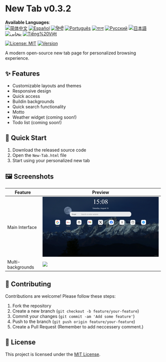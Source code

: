 # New Tab v0.3.2

**Available Languages**:  
[![简体中文](https://img.shields.io/badge/简体中文-blue)](docs/README.zh-CN.md)
[![Español](https://img.shields.io/badge/Español-blue)](docs/README.es.md)
[![हिन्दी](https://img.shields.io/badge/हिन्दी-blue)](docs/README.hi.md)
[![Português](https://img.shields.io/badge/Português-blue)](docs/README.pt.md)
[![বাংলা](https://img.shields.io/badge/বাংলা-blue)](docs/README.bn.md)
[![Русский](https://img.shields.io/badge/Русский-blue)](docs/README.ru.md)
[![日本語](https://img.shields.io/badge/日本語-blue)](docs/README.ja.md)
[![پنجابی](https://img.shields.io/badge/پنجابی-blue)](docs/README.pa.md)
[![Tiếng%20Việt](https://img.shields.io/badge/Tiếng%20Việt-blue)](docs/README.vi.md)

[![License: MIT](https://img.shields.io/badge/License-MIT-yellow.svg)](LICENSE)
[![Version](https://img.shields.io/badge/version-0.3.1-blue)]()

A modern open-source new tab page for personalized browsing experience.

## ✨ Features
- Customizable layouts and themes
- Responsive design
- Quick access
- Buildin backgrounds
- Quick search functionality
- Motto
- Weather widget (coming soon!)
- Todo list (coming soon!)

## 🚀 Quick Start
1. Download the released source code
2. Open the `New-Tab.html` file
3. Start using your personalized new tab

## 🖼️ Screenshots
| Feature | Preview |
|------|------|
| Main Interface | ![](images/Screenshots/New%20Tab_1.png) |
| Multi-backgrounds | ![](images/Screenshots/New%20Tab_2.png) |

## 👥 Contributing
Contributions are welcome! Please follow these steps:
1. Fork the repository
2. Create a new branch (`git checkout -b feature/your-feature`)
3. Commit your changes (`git commit -am 'Add some feature'`)
4. Push to the branch (`git push origin feature/your-feature`)
5. Create a Pull Request
(Remember to add neccessery comment.)

## 📄 License
This project is licensed under the [MIT License](LICENSE).
